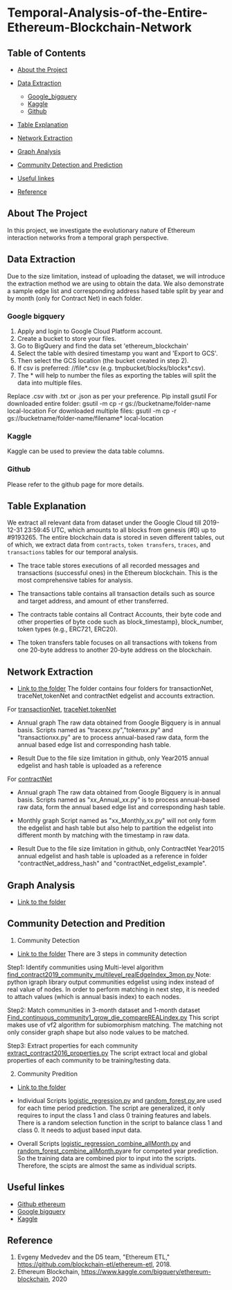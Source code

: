 # Temporal-Analysis-of-the-Entire-Ethereum-Blockchain-Network
<!-- TABLE OF CONTENTS -->
## Table of Contents

* [About the Project](#about-the-project)
* [Data Extraction](#Data-Extraction)
  * [Google_bigquery](#Google-bigquery)
  * [Kaggle](#Kaggle)
  * [Github](#github)
* [Table Explanation](#Table-Explanation)  

* [Network Extraction](#Network-Extraction)  
* [Graph Analysis](#Graph-Analysis)  
* [Community Detection and Prediction](#Community-Detection-and-Prediction)  
* [Useful linkes](#Useful-linkes)
* [Reference](#Reference)



<!-- ABOUT THE PROJECT -->
## About The Project

In this project, we investigate the evolutionary nature of Ethereum interaction networks from a temporal graph perspective. 


<!-- Data Extraction -->
## Data Extraction 
Due to the size limitation, instead of uploading the dataset, we will introduce the extraction method we are using to obtain the data. We also demonstrate a sample edge list and corresponding address hased table split by year and by month (only for Contract Net) in each folder.
### Google bigquery

1. Apply and login to Google Cloud Platform account.
2. Create a bucket to store your files.
3. Go to BigQuery and find the data set 'ethereum_blockchain'
4. Select the table with desired timestamp you want and 'Export to GCS'.
5. Then select the GCS location (the bucket created in step 2).
6. If csv is preferred: //file*.csv (e.g. tmpbucket/blocks/blocks*.csv).
7. The * will help to number the files as exporting the tables will split the data into multiple files.


Replace .csv with .txt or .json as per your preference.
Pip install gsutil
For downloaded entire folder: gsutil -m cp -r gs://bucketname/folder-name local-location
For downloaded multiple files: gsutil -m cp -r gs://bucketname/folder-name/filename* local-location

### Kaggle

Kaggle can be used to preview the data table columns. 

### Github

Please refer to the github page for more details. 




<!-- Table Explanation -->
## Table Explanation
We extract all relevant data from dataset under the Google Cloud till 2019-12-31 23:59:45 UTC, which amounts to all blocks from genesis (#0) up to #9193265. The entire blockchain data is stored in seven different tables, out of which, we extract data from `contracts`, `token transfers`, `traces`, and `transactions` tables for our temporal analysis.

* The trace table stores executions of all recorded messages and transactions (successful ones) in the Ethereum blockchain. This is the most comprehensive tables for analysis.  
* The transactions table contains all transaction details such as source and target address, and amount of ether transferred. 

* The contracts table contains all Contract Accounts, their byte code and other properties of byte code such as block_timestamp}, block_number, token types (e.g., ERC721, ERC20). 

* The token transfers table focuses on all transactions with tokens from one 20-byte address to another 20-byte address on the blockchain.


<!-- Network Extraction -->
## Network Extraction 
* [Link to the folder](Network_extraction/)
The folder contains four folders for transactionNet, traceNet,tokenNet and contractNet edgelist and accounts extraction. 

For [transactionNet](Network_extraction/TransactionNet), [traceNet](Network_extraction/TraceNet),[tokenNet](Network_extraction/TokenNet)
* Annual graph 
The raw data obtained from Google Bigquery is in annual basis.
Scripts named as "tracexx.py","tokenxx.py" and "transactionxx.py" are to process annual-based raw data, form the annual based edge list and corresponding hash table. 

* Result
Due to the file size limitation in github, only Year2015 annual edgelist and hash table is uploaded as a reference 


For [contractNet](Network_extraction/ContractNet)
* Annual graph 
The raw data obtained from Google Bigquery is in annual basis.
Scripts named as "xx_Annual_xx.py" is to process annual-based raw data, form the annual based edge list and corresponding hash table. 

* Monthly graph 
Script named as "xx_Monthly_xx.py" will not only form the edgelist and hash table but also help to partition the edgelist into different month by matching with the timestamp in raw data.

* Result
Due to the file size limitation in github, only ContractNet Year2015 annual edgelist and hash table is uploaded as a reference in folder "contractNet_address_hash" and "contractNet_edgelist_example".


<!-- Graph Analysis -->
## Graph Analysis 
* [Link to the folder](Graph_analysis/)


<!-- Community Detection and Predition -->
## Community Detection and Predition 

1. Community Detection
* [Link to the folder](community_detection_prediction/community_detection/)
There are 3 steps in community detection

Step1: Identify communities using Multi-level algorithm 
[find_contract2019_community_multilevel_realEdgeIndex_3mon.py ](community_detection_prediction/community_detection/find_contract2019_community_multilevel_realEdgeIndex_3mon.py )
Note: python igraph library output communities edgelist using index instead of real value of nodes. In order to perform matching in next step, it is needed to attach values (which is annual basis index) to each nodes. 

Step2: Match communities in 3-month dataset and 1-month dataset
[Find_continuous_community1_grow_die_compareREALindex.py](community_detection_prediction/community_detection/Find_continuous_community1_grow_die_compareREALindex.py)
This script makes use of vf2 algorithm for subiomorphism matching. The matching not only consider graph shape but also node values to be matched. 

Step3: Extract properties for each community
[extract_contract2016_properties.py](community_detection_prediction/community_detection/extract_contract2016_properties.py)
The script extract local and global properties of each community to be training/testing data. 

2. Community Predition
* [Link to the folder](community_detection_prediction/community_prediction/)

* Individual 
Scripts [logistic_regression.py](community_detection_prediction/community_prediction/logistic_regression.py)
and [random_forest.py ](community_detection_prediction/community_prediction/random_forest.py )are used for each time period prediction. 
The script are generalized, it only requires to input the class 1 and class 0 training features and labels. 
There is a random selection function in the script to balance class 1 and class 0. It needs to adjust based input data. 

* Overall
Scripts [logistic_regression_combine_allMonth.py](community_detection_prediction/community_prediction/logistic_regression_combine_allMonth.py)
and [random_forest_combine_allMonth.py](community_detection_prediction/community_prediction/random_forest_combine_allMonth.py )are for competed year prediction. 
So the training data are combined pior to input into the scripts. Therefore, the scipts are almost the same as individual scripts. 








<!-- Useful linkes -->
## Useful linkes
* [Github ethereum](https://github.com/blockchain-etl/ethereum-etl)
* [Google bigquery](https://cloud.google.com/bigquery)
* [Kaggle](https://www.kaggle.com/bigquery/ethereum-blockchain)

<!-- Reference -->
## Reference
1. Evgeny Medvedev and the D5 team, "Ethereum ETL," https://github.com/blockchain-etl/ethereum-etl, 2018.
2. Ethereum Blockchain, https://www.kaggle.com/bigquery/ethereum-blockchain, 2020


